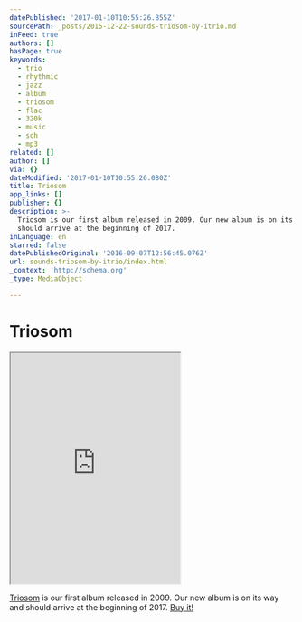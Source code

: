 ```yaml
---
datePublished: '2017-01-10T10:55:26.855Z'
sourcePath: _posts/2015-12-22-sounds-triosom-by-itrio.md
inFeed: true
authors: []
hasPage: true
keywords:
  - trio
  - rhythmic
  - jazz
  - album
  - triosom
  - flac
  - 320k
  - music
  - sch
  - mp3
related: []
author: []
via: {}
dateModified: '2017-01-10T10:55:26.080Z'
title: Triosom
app_links: []
publisher: {}
description: >-
  Triosom is our first album released in 2009. Our new album is on its way and
  should arrive at the beginning of 2017.
inLanguage: en
starred: false
datePublishedOriginal: '2016-09-07T12:56:45.076Z'
url: sounds-triosom-by-itrio/index.html
_context: 'http://schema.org'
_type: MediaObject

---
```

# Triosom

<iframe src="https://the-grid.github.io/ed-userhtml/?g=eJxFj70KwjAURnef4hJwTSqIQ5pmd_cF8nNrgkkbklu0b29LQbfvDOfAp-JYTUZotCYcmJ2rxyqh6-EdPQUJl6479xAwPgNJuHa38ukZtOoGFoiKFKJUbO0ViUeqceYuCD-7JeNETVgzeWdyKcmsWHmgnDYZTU6bo5WBUHH8lfLSovtnTLJLFju1OTP9OAbYFe58ByWMPilxPNBfkixGSA" height="408" style=""></iframe>

[Triosom][0] is our first album released in 2009\. Our new album is on its way and should arrive at the beginning of 2017\.
[Buy it!][1]

[0]: http://music.itrio.ch/album/triosom "Triosom"
[1]: http://music.itrio.ch/